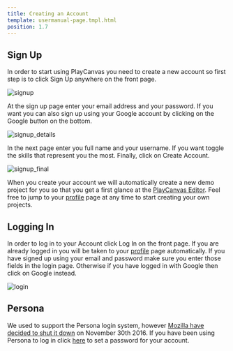 ```yaml
---
title: Creating an Account
template: usermanual-page.tmpl.html
position: 1.7
---
```


## Sign Up

In order to start using PlayCanvas you need to create a new account so first step is to click Sign Up anywhere on the front page.

![signup][1]

At the sign up page enter your email address and your password. If you want you can also sign up using your Google account by clicking on the Google button on the bottom.

![signup_details][2]

In the next page enter you full name and your username. If you want toggle the skills that represent you the most. Finally, click on Create Account.

![signup_final][3]

When you create your account we will automatically create a new demo project for you so that you get a first glance at the [PlayCanvas Editor][4]. Feel free to jump to your [profile][5] page at any time to start creating your own projects.

## Logging In

In order to log in to your Account click Log In on the front page. If you are already logged in you will be taken to your [profile][5] page automatically. If you have signed up using your email and password make sure you enter those fields in the login page. Otherwise if you have logged in with Google then click on Google instead.

![login][7]

## Persona

We used to support the Persona login system, however [Mozilla have decided to shut it down][8] on November 30th 2016. If you have been using Persona to log in click [here][6] to set a password for your account.

[1]: /images/user-manual/signup.png
[2]: /images/user-manual/signup_details.png
[3]: /images/user-manual/signup_final.png
[4]: /user-manual/designer/
[5]: /user-manual/profile/
[6]: https://login.playcanvas.com/persona_deprecated
[7]: /images/user-manual/login.png
[8]: https://wiki.mozilla.org/Identity/Persona_Shutdown_Guidelines_for_Reliers